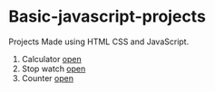 # Basic-javascript-projects
Projects Made using HTML CSS and JavaScript.

1. Calculator [open](https://github.com/mujahidh22/Basic-javascript-projects/tree/main/Calculator)
2. Stop watch [open](https://github.com/mujahidh22/Basic-javascript-projects/tree/main/stopwatch)
3. Counter [open](https://github.com/mujahidh22/Basic-javascript-projects/tree/main/counter)
